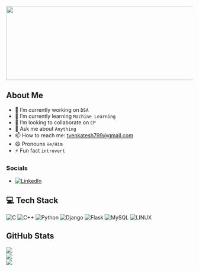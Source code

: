 <img src="https://images.pexels.com/photos/276452/pexels-photo-276452.jpeg?auto=compress&cs=tinysrgb&w=1260&h=750&dpr=2" width = "800" height = "200">

##  About Me
- 🔭 I’m currently working on     ``` DSA ```
- 🌱 I’m currently learning  ``` Machine Learning ```
- 👯 I’m looking to collaborate on ``` CP ```
- 💬 Ask me about ```Anything```
- 📫 How to reach me: tvenkatesh799@gmail.com
- 😄 Pronouns ```He/Him```
- ⚡ Fun fact ```introvert ```

### Socials
- [![LinkedIn](https://img.shields.io/badge/LinkedIn-%230077B5.svg?logo=linkedin&logoColor=white)](https://www.linkedin.com/in/venkatesh-thirunagiri-88170415b/) 

## 💻 Tech Stack
![C](https://img.shields.io/badge/c-%2300599C.svg?style=plastic&logo=c&logoColor=white) ![C++](https://img.shields.io/badge/c++-%2300599C.svg?style=plastic&logo=c%2B%2B&logoColor=white) ![Python](https://img.shields.io/badge/python-3670A0?style=plastic&logo=python&logoColor=ffdd54)  ![Django](https://img.shields.io/badge/django-%23092E20.svg?style=plastic&logo=django&logoColor=white) ![Flask](https://img.shields.io/badge/flask-%23000.svg?style=plastic&logo=flask&logoColor=white) ![MySQL](https://img.shields.io/badge/mysql-%2300f.svg?style=plastic&logo=mysql&logoColor=white) ![LINUX](https://img.shields.io/badge/Linux-FCC624?style=plastic&logo=linux&logoColor=black)
## GitHub Stats
![](https://github-readme-stats.vercel.app/api?username=Venkatesh799&theme=vue-dark&hide_border=true&include_all_commits=true&count_private=false)<br/>
![](https://github-readme-streak-stats.herokuapp.com/?user=Venkatesh799&theme=vue-dark&hide_border=true)<br/>
![](https://github-readme-stats.vercel.app/api/top-langs/?username=Venkatesh799&theme=vue-dark&hide_border=true&include_all_commits=true&count_private=false&layout=compact)
